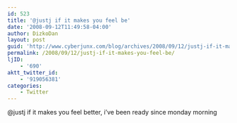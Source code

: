 ```yaml
---
id: 523
title: '@justj if it makes you feel be'
date: '2008-09-12T11:49:58-04:00'
author: DizkoDan
layout: post
guid: 'http://www.cyberjunx.com/blog/archives/2008/09/12/justj-if-it-makes-you-feel-be/'
permalink: /2008/09/12/justj-if-it-makes-you-feel-be/
ljID:
    - '690'
aktt_twitter_id:
    - '919056381'
categories:
    - Twitter
---
```


@justj if it makes you feel better, i’ve been ready since monday morning
